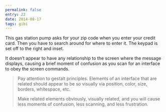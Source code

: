 ```yaml
---
permalink: false
entry: 22
date: 2014-08-17
tags: gibi
---
```


This gas station pump asks for your zip code when you enter your credit card. Then you have to search around for where to enter it. The keypad is set off to the right and inset.

It doesn’t appear to have any relationship to the screen where the message displays, causing a brief moment of confusion as you scan for an interface to obey the screen commands.

>Pay attention to gestalt principles. Elements of an interface that are related should appear to be so visually via position, color, size, borders, whitespace, etc.
>
>Make related elements obviously, visually related, and you will cause less moments of confusion, less scanning, and less frustration.